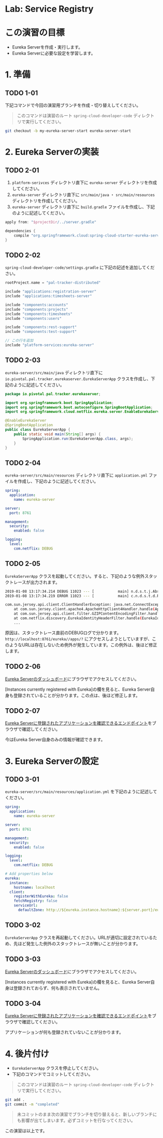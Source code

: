 Lab: Service Registry
======================================

# この演習の目標
- Eureka Serverを作成・実行します。
- Eureka Serverに必要な設定を学習します。

# 1. 準備

## TODO 1-01
下記コマンドで今回の演習用ブランチを作成・切り替えしてください。

> このコマンドは演習のルート `spring-cloud-developer-code` ディレクトリで実行してください。

```bash
git checkout -b my-eureka-server-start eureka-server-start
```

<!------------------------------------------------------------->
# 2. Eureka Serverの実装

## TODO 2-01
1. `platform-serivces` ディレクトリ直下に `eureka-server` ディレクトリを作成してください。
2. `eureka-server` ディレクトリ直下に `src/main/java` ・ `src/main/resources` ディレクトリを作成してください。
3. `eureka-server` ディレクトリ直下に `build.gradle` ファイルを作成し、下記のように記述してください。

```groovy
apply from: "$projectDir/../server.gradle"

dependencies {
    compile "org.springframework.cloud:spring-cloud-starter-eureka-server"
}
```

## TODO 2-02
`spring-cloud-developer-code/settings.gradle` に下記の記述を追加してください。

```groovy
rootProject.name = "pal-tracker-distributed"

include "applications:registration-server"
include "applications:timesheets-server"

include "components:accounts"
include "components:projects"
include "components:timesheets"
include "components:users"

include "components:rest-support"
include "components:test-support"

// この行を追加
include "platform-services:eureka-server"
```

## TODO 2-03
`eureka-server/src/main/java` ディレクトリ直下に `io.pivotal.pal.tracker.eurekaserver.EurekaServerApp` クラスを作成し、下記のように記述してください。

```java
package io.pivotal.pal.tracker.eurekaserver;

import org.springframework.boot.SpringApplication;
import org.springframework.boot.autoconfigure.SpringBootApplication;
import org.springframework.cloud.netflix.eureka.server.EnableEurekaServer;

@EnableEurekaServer
@SpringBootApplication
public class EurekaServerApp {
    public static void main(String[] args) {
        SpringApplication.run(EurekaServerApp.class, args);
    }
}
```

## TODO 2-04
`eureka-server/src/main/resources` ディレクトリ直下に `application.yml` ファイルを作成し、下記のように記述してください。

```yaml
spring:
  application:
    name: eureka-server

server:
  port: 8761

management:
  security:
    enabled: false

logging:
  level:
    com.netflix: DEBUG
```

## TODO 2-05
`EurekaServerApp` クラスを起動してください。すると、下記のような例外スタックトレースが出力されます。

```bash
2019-01-08 13:17:34.214 DEBUG 11023 --- [           main] n.d.s.t.j.AbstractJerseyEurekaHttpClient : Jersey HTTP GET http://localhost:8761/eureka//apps/?; statusCode=N/A
2019-01-08 13:17:34.219 ERROR 11023 --- [           main] c.n.d.s.t.d.RedirectingEurekaHttpClient  : Request execution error

com.sun.jersey.api.client.ClientHandlerException: java.net.ConnectException: Connection refused (Connection refused)
	at com.sun.jersey.client.apache4.ApacheHttpClient4Handler.handle(ApacheHttpClient4Handler.java:187) ~[jersey-apache-client4-1.19.1.jar:1.19.1]
	at com.sun.jersey.api.client.filter.GZIPContentEncodingFilter.handle(GZIPContentEncodingFilter.java:123) ~[jersey-client-1.19.1.jar:1.19.1]
	at com.netflix.discovery.EurekaIdentityHeaderFilter.handle(EurekaIdentityHeaderFilter.java:27) ~[eureka-client-1.7.0.jar:1.7.0]
    ...
```

原因は、スタックトレース直前のDEBUGログで分かります。`http://localhost:8761/eureka//apps/?` にアクセスしようとしていますが、このようなURLは存在しないため例外が発生しています。この例外は、後ほど修正します。

## TODO 2-06
[Eureka Serverのダッシュボード](http://localhost:8761)にブラウザでアクセスしてください。

[Instances currently registered with Eureka]の欄を見ると、Eureka Server自身も登録されていることが分かります。この点は、後ほど修正します。

## TODO 2-07
[Eureka Serverに登録されたアプリケーションを確認できるエンドポイント](http://localhost:8761/eureka/apps)をブラウザで確認してください。

今はEureka Server自身のみの情報が確認できます。

<!------------------------------------------------------------->
# 3. Eureka Serverの設定

## TODO 3-01
`eureka-server/src/main/resources/application.yml` を下記のように記述してください。

```yaml
spring:
  application:
    name: eureka-server

server:
  port: 8761

management:
  security:
    enabled: false

logging:
  level:
    com.netflix: DEBUG

# Add properties below
eureka:
  instance:
    hostname: localhost
  client:
    registerWithEureka: false
    fetchRegistry: false
    serviceUrl:
      defaultZone: http://${eureka.instance.hostname}:${server.port}/eureka/
```

## TODO 3-02
`EurekaServerApp` クラスを再起動してください。URLが適切に設定されているため、先ほど発生した例外のスタックトレースが無いことが分かります。

## TODO 3-03
[Eureka Serverのダッシュボード](http://localhost:8761)にブラウザでアクセスしてください。

[Instances currently registered with Eureka]の欄を見ると、Eureka Server自身は登録されておらず、何も表示されていません。

## TODO 3-04
[Eureka Serverに登録されたアプリケーションを確認できるエンドポイント](http://localhost:8761/eureka/apps)をブラウザで確認してください。

アプリケーションが何も登録されていないことが分かります。

<!------------------------------------------------------------->
# 4. 後片付け
- `EurekaServerApp` クラスを停止してください。
- 下記のコマンドでコミットしてください。

> このコマンドは演習のルート `spring-cloud-developer-code` ディレクトリで実行してください。

```bash
git add .
git commit -m "completed"
```

> 未コミットのまま次の演習でブランチを切り替えると、新しいブランチにも影響が出てしまいます。必ずコミットを行なってください。

この演習は以上です。
